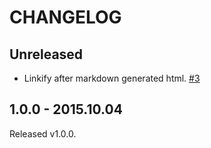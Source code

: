 # CHANGELOG

## Unreleased

- Linkify after markdown generated html. [#3](https://github.com/jollygoodcode/html-pipeline-linkify_github/pull/3/)

## 1.0.0 - 2015.10.04

Released v1.0.0.
